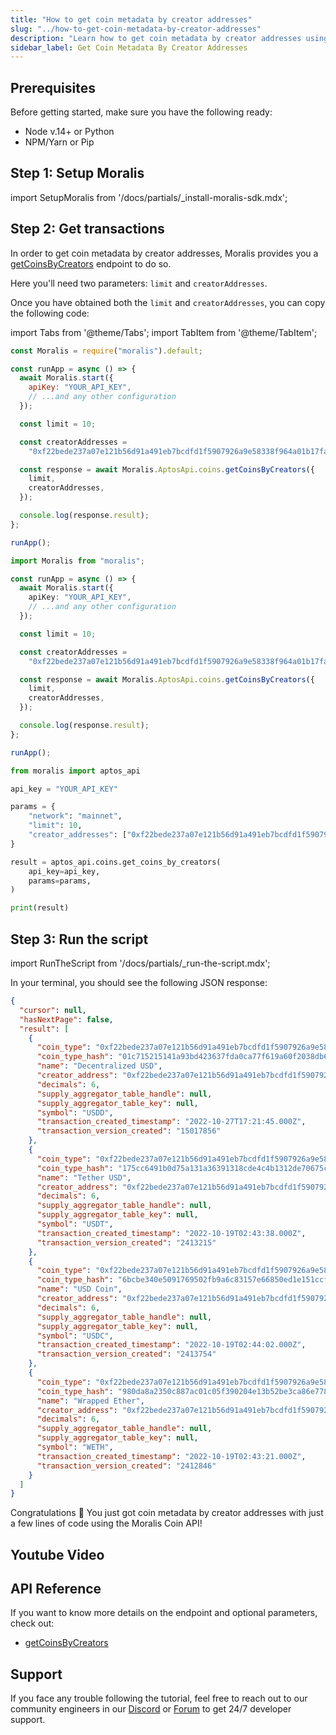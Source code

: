 ```yaml
---
title: "How to get coin metadata by creator addresses"
slug: "../how-to-get-coin-metadata-by-creator-addresses"
description: "Learn how to get coin metadata by creator addresses using Moralis Coin API."
sidebar_label: Get Coin Metadata By Creator Addresses
---
```


## Prerequisites

Before getting started, make sure you have the following ready:

- Node v.14+ or Python
- NPM/Yarn or Pip

## Step 1: Setup Moralis

import SetupMoralis from '/docs/partials/\_install-moralis-sdk.mdx';

<SetupMoralis node="moralis" python="moralis" />

## Step 2: Get transactions

In order to get coin metadata by creator addresses, Moralis provides you a [getCoinsByCreators](/web3-data-api/aptos/reference/get-coins-by-creators) endpoint to do so.

Here you'll need two parameters: `limit` and `creatorAddresses`.

Once you have obtained both the `limit` and `creatorAddresses`, you can copy the following code:

import Tabs from '@theme/Tabs';
import TabItem from '@theme/TabItem';

<Tabs groupId="programming-language">
  <TabItem value="javascript" label="index.js (JavaScript)" default>

```javascript index.js
const Moralis = require("moralis").default;

const runApp = async () => {
  await Moralis.start({
    apiKey: "YOUR_API_KEY",
    // ...and any other configuration
  });

  const limit = 10;

  const creatorAddresses =
    "0xf22bede237a07e121b56d91a491eb7bcdfd1f5907926a9e58338f964a01b17fa";

  const response = await Moralis.AptosApi.coins.getCoinsByCreators({
    limit,
    creatorAddresses,
  });

  console.log(response.result);
};

runApp();
```

</TabItem>
<TabItem value="typescript" label="index.ts (TypeScript)">

```typescript index.ts
import Moralis from "moralis";

const runApp = async () => {
  await Moralis.start({
    apiKey: "YOUR_API_KEY",
    // ...and any other configuration
  });

  const limit = 10;

  const creatorAddresses =
    "0xf22bede237a07e121b56d91a491eb7bcdfd1f5907926a9e58338f964a01b17fa";

  const response = await Moralis.AptosApi.coins.getCoinsByCreators({
    limit,
    creatorAddresses,
  });

  console.log(response.result);
};

runApp();
```

</TabItem>
<TabItem value="python" label="index.py (Python)">

```python index.py
from moralis import aptos_api

api_key = "YOUR_API_KEY"

params = {
    "network": "mainnet",
    "limit": 10,
    "creator_addresses": ["0xf22bede237a07e121b56d91a491eb7bcdfd1f5907926a9e58338f964a01b17fa"]
}

result = aptos_api.coins.get_coins_by_creators(
    api_key=api_key,
    params=params,
)

print(result)
```

</TabItem>
</Tabs>

## Step 3: Run the script

import RunTheScript from '/docs/partials/\_run-the-script.mdx';

<RunTheScript />

In your terminal, you should see the following JSON response:

```json
{
  "cursor": null,
  "hasNextPage": false,
  "result": [
    {
      "coin_type": "0xf22bede237a07e121b56d91a491eb7bcdfd1f5907926a9e58338f964a01b17fa::asset::USDD",
      "coin_type_hash": "01c715215141a93bd423637fda0ca77f619a60f2038db6205df3dab00cf4955f",
      "name": "Decentralized USD",
      "creator_address": "0xf22bede237a07e121b56d91a491eb7bcdfd1f5907926a9e58338f964a01b17fa",
      "decimals": 6,
      "supply_aggregator_table_handle": null,
      "supply_aggregator_table_key": null,
      "symbol": "USDD",
      "transaction_created_timestamp": "2022-10-27T17:21:45.000Z",
      "transaction_version_created": "15017856"
    },
    {
      "coin_type": "0xf22bede237a07e121b56d91a491eb7bcdfd1f5907926a9e58338f964a01b17fa::asset::USDT",
      "coin_type_hash": "175cc6491b0d75a131a36391318cde4c4b1312de70675c7e46cc54dacfe7ae29",
      "name": "Tether USD",
      "creator_address": "0xf22bede237a07e121b56d91a491eb7bcdfd1f5907926a9e58338f964a01b17fa",
      "decimals": 6,
      "supply_aggregator_table_handle": null,
      "supply_aggregator_table_key": null,
      "symbol": "USDT",
      "transaction_created_timestamp": "2022-10-19T02:43:38.000Z",
      "transaction_version_created": "2413215"
    },
    {
      "coin_type": "0xf22bede237a07e121b56d91a491eb7bcdfd1f5907926a9e58338f964a01b17fa::asset::USDC",
      "coin_type_hash": "6bcbe340e5091769502fb9a6c83157e66850ed1e151ccfcd5577ea952e5035e9",
      "name": "USD Coin",
      "creator_address": "0xf22bede237a07e121b56d91a491eb7bcdfd1f5907926a9e58338f964a01b17fa",
      "decimals": 6,
      "supply_aggregator_table_handle": null,
      "supply_aggregator_table_key": null,
      "symbol": "USDC",
      "transaction_created_timestamp": "2022-10-19T02:44:02.000Z",
      "transaction_version_created": "2413754"
    },
    {
      "coin_type": "0xf22bede237a07e121b56d91a491eb7bcdfd1f5907926a9e58338f964a01b17fa::asset::WETH",
      "coin_type_hash": "980da8a2350c887ac01c05f390204e13b52be3ca86e7781783fd2b874445827e",
      "name": "Wrapped Ether",
      "creator_address": "0xf22bede237a07e121b56d91a491eb7bcdfd1f5907926a9e58338f964a01b17fa",
      "decimals": 6,
      "supply_aggregator_table_handle": null,
      "supply_aggregator_table_key": null,
      "symbol": "WETH",
      "transaction_created_timestamp": "2022-10-19T02:43:21.000Z",
      "transaction_version_created": "2412846"
    }
  ]
}
```

Congratulations 🥳 You just got coin metadata by creator addresses with just a few lines of code using the Moralis Coin API!

## Youtube Video

## API Reference

If you want to know more details on the endpoint and optional parameters, check out:

- [getCoinsByCreators](/web3-data-api/aptos/reference/get-coins-by-creators)

## Support

If you face any trouble following the tutorial, feel free to reach out to our community engineers in our [Discord](https://moralis.io/discord) or [Forum](https://forum.moralis.io) to get 24/7 developer support.
